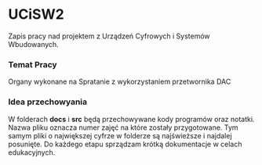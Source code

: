 # UCiSW2

Zapis pracy nad projektem z Urządzeń Cyfrowych i Systemów Wbudowanych.

### Temat Pracy

Organy wykonane na Spratanie z wykorzystaniem przetwornika DAC

### Idea przechowyania

W folderach **docs** i **src** będą przechowywane kody programów oraz notatki. Nazwa pliku oznacza numer zajęć na które zostały przygotowane. Tym samym pliki o największej cyfrze w folderze są najświeższe i najdalej posunięte. Do każdego etapu sprządzam krótką dokumentacje w celach edukacyjnych.